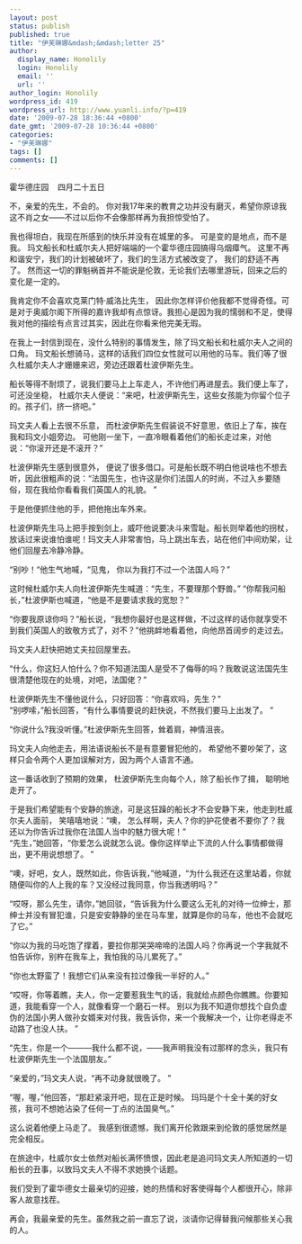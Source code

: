 ```yaml
---
layout: post
status: publish
published: true
title: "伊芙琳娜&mdash;&mdash;letter 25"
author:
  display_name: Honolily
  login: Honolily
  email: ''
  url: ''
author_login: Honolily
wordpress_id: 419
wordpress_url: http://www.yuanli.info/?p=419
date: '2009-07-28 18:36:44 +0800'
date_gmt: '2009-07-28 10:36:44 +0800'
categories:
- "伊芙琳娜"
tags: []
comments: []
---
```

<p>霍华德庄园&nbsp;&nbsp;&nbsp; 四月二十五日</p>
<p>不，亲爱的先生，不会的。 你对我17年来的教育之功并没有磨灭，希望你原谅我这不肖之女&mdash;&mdash;不过以后你不会像那样再为我担惊受怕了。</p>
<p>我也得坦白，我现在所感到的快乐并没有在城里的多。 可是变的是地点，而不是我。 玛文船长和杜威尔夫人把好端端的一个霍华德庄园搞得乌烟瘴气。 这里不再和谐安宁，我们的计划被破坏了，我们的生活方式被改变了， 我们的舒适不再了。 然而这一切的罪魁祸首并不能说是伦敦，无论我们去哪里游玩，回来之后的变化是一定的。</p>
<p>我肯定你不会喜欢克莱门特&middot;威洛比先生， 因此你怎样评价他我都不觉得奇怪。可是对于奥威尔阁下所得的嘉许我却有点惊讶。我担心是因为我的懦弱和不足，使得我对他的描绘有点言过其实，因此在你看来他完美无瑕。</p>
<p>在我上一封信到现在，没什么特别的事情发生，除了玛文船长和杜威尔夫人之间的口角。 玛文船长想骑马，这样的话我们四位女性就可以用他的马车。我们等了很久杜威尔夫人才姗姗来迟，旁边还跟着杜波伊斯先生。</p>
<p>船长等得不耐烦了，说我们要马上上车走人，不许他们再进屋去。我们便上车了，可还没坐稳， 杜威尔夫人便说：&ldquo;来吧，杜波伊斯先生，这些女孩能为你留个位子的。孩子们，挤一挤吧。&rdquo;</p>
<p>玛文夫人看上去很不乐意， 而杜波伊斯先生假装说不好意思，依旧上了车，挨在我和玛文小姐旁边。 可他刚一坐下，一直冷眼看着他们的船长走过来，对他说：&ldquo;你滚开还是不滚开？&rdquo;</p>
<p>杜波伊斯先生感到很意外， 便说了很多借口。可是船长既不明白他说啥也不想去听，因此很粗声的说：&ldquo;法国先生，也许这是你们法国人的时尚，不过入乡要随俗，现在我给你看看我们英国人的礼貌。 &rdquo;</p>
<p>于是他便抓住他的手，把他拖出车外来。</p>
<p>杜波伊斯先生马上把手按到剑上，威吓他说要决斗来雪耻。船长则举着他的拐杖，放话过来说谁怕谁呢！玛文夫人非常害怕，马上跳出车去，站在他们中间劝架，让他们回屋去冷静冷静。</p>
<p>&ldquo;别吵！&ldquo;他生气地喊，&ldquo;见鬼， 你以为我打不过一个法国人吗？&rdquo;</p>
<p>这时候杜威尔夫人向杜波伊斯先生喊道：&ldquo;先生，不要理那个野兽。&rdquo; &ldquo;你帮我问船长，&rdquo;杜波伊斯也喊道，&ldquo;他是不是要请求我的宽恕？&rdquo;</p>
<p>&ldquo;你要我原谅你吗？&rdquo;船长说，&ldquo;我想你最好也是这样做，不过这样的话你就享受不到我们英国人的致敬方式了，对不？&rdquo;他挑衅地看着他，向他昂首阔步的走过去。</p>
<p>玛文夫人赶快把她丈夫拉回屋里去。</p>
<p>&ldquo;什么，你这妇人怕什么？你不知道法国人是受不了侮辱的吗？我敢说这法国先生很清楚他现在的处境，对吧，法国佬？&rdquo;</p>
<p>杜波伊斯先生不懂他说什么，只好回答：&ldquo;你喜欢吗，先生？&rdquo;<br />
&ldquo;别啰嗦，&rdquo;船长回答，&ldquo;有什么事情要说的赶快说，不然我们要马上出发了。 &rdquo;</p>
<p>&ldquo;你说什么?我没听懂。&rdquo;杜波伊斯先生回答，耸着肩，神情沮丧。</p>
<p>玛文夫人向他走去，用法语说船长不是有意要冒犯他的， 希望他不要吵架了，这样只会令两个人更加误解对方，因为两个人语言不通。</p>
<p>这一番话收到了预期的效果， 杜波伊斯先生向每个人，除了船长作了揖， 聪明地走开了。</p>
<p>于是我们希望能有个安静的旅途，可是这狂躁的船长才不会安静下来，他走到杜威尔夫人面前， 笑嘻嘻地说：&ldquo;噢， 怎么样啊，夫人？你的护花使者不要你了？我还以为你告诉过我你在法国人当中的魅力很大呢！&rdquo;<br />
&ldquo;先生，&rdquo;她回答，&ldquo;你爱怎么说就怎么说。像你这样举止下流的人什么事情都做得出，更不用说想想了。 &rdquo;</p>
<p>&ldquo;噢，好吧，女人，既然如此，你告诉我，&rdquo;他喊道，&ldquo;为什么我还在这里站着，你就随便叫你的人上我的车？又没经过我同意，你当我透明吗？&rdquo;</p>
<p>&ldquo;哎呀，那么先生，请你，&rdquo;她回驳，&ldquo;告诉我为什么要这么无礼的对待一位绅士，那绅士并没有冒犯谁，只是安安静静的坐在马车里，就算是你的马车，他也不会就吃了它。&rdquo;</p>
<p>&ldquo;你以为我的马吃饱了撑着，要拉你那哭哭啼啼的法国人吗？你再说一个字我就不怕告诉你，别杵在我车上，我怕我的马儿累死了。&rdquo;</p>
<p>&ldquo;你也太野蛮了！我想它们从来没有拉过像我一半好的人。&rdquo;</p>
<p>&ldquo;哎呀，你等着瞧，夫人，你一定要惹我生气的话，我就给点颜色你瞧瞧。你要知道，我能看穿一个人，就像看穿一个磨石一样。 别以为我不知道你想找个自负虚伪的法国小男人做孙女婿来对付我，我告诉你，来一个我解决一个，让你老得走不动路了也没人扶。 &rdquo;</p>
<p>&ldquo;先生，你是一个&mdash;&mdash;&mdash;我什么都不说，&mdash;&mdash;我声明我没有过那样的念头，我只有杜波伊斯先生一个法国朋友。&rdquo;</p>
<p>&ldquo;亲爱的，&rdquo;玛文夫人说，&ldquo;再不动身就很晚了。 &rdquo;</p>
<p>&ldquo;喔，喔，&rdquo;他回答，&ldquo;那赶紧滚开吧，现在正是时候。 玛玛是个十全十美的好女孩，我可不想她沾染了任何一丁点的法国臭气。&rdquo;</p>
<p>这么说着他便上马走了。 我感到很遗憾，我们离开伦敦跟来到伦敦的感觉居然是完全相反。</p>
<p>在旅途中，杜威尔女士依然对船长满怀愤恨，因此老是追问玛文夫人所知道的一切船长的丑事，以致玛文夫人不得不求她换个话题。</p>
<p>我们受到了霍华德女士最亲切的迎接，她的热情和好客使得每个人都很开心，除非客人故意找茬。</p>
<p>再会，我最亲爱的先生。虽然我之前一直忘了说，淡请你记得替我问候那些关心我的人。</p>
